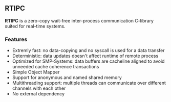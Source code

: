 ## RTIPC

**RTIPC** is a zero-copy wait-free inter-process communication C-library suited for real-time systems.

### Features
- Extremly fast: no data-copying and no syscall is used for a data transfer
- Deterministic: data updates doesn't affect runtime of remote process
- Optimized for SMP-Systems: data buffers are cacheline aligned to avoid unneeded cache coherence transactions
- Simple Object Mapper
- Support for anonymous and named shared memory
- Multithreading support: multiple threads can communicate over different channels with each other
- No external dependency
